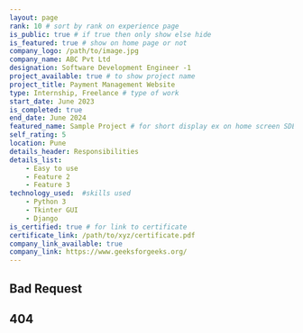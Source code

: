 ```yaml
---
layout: page
rank: 10 # sort by rank on experience page
is_public: true # if true then only show else hide
is_featured: true # show on home page or not
company_logo: /path/to/image.jpg 
company_name: ABC Pvt Ltd
designation: Software Development Engineer -1
project_available: true # to show project name
project_title: Payment Management Website
type: Internship, Freelance # type of work
start_date: June 2023
is_completed: true
end_date: June 2024
featured_name: Sample Project # for short display ex on home screen SDE1 SDE2
self_rating: 5
location: Pune
details_header: Responsibilities
details_list:
    - Easy to use
    - Feature 2
    - Feature 3
technology_used:  #skills used
    - Python 3
    - Tkinter GUI
    - Django
is_certified: true # for link to certificate
certificate_link: /path/to/xyz/certificate.pdf
company_link_available: true
company_link: https://www.geeksforgeeks.org/
---
```


## Bad Request
## 404